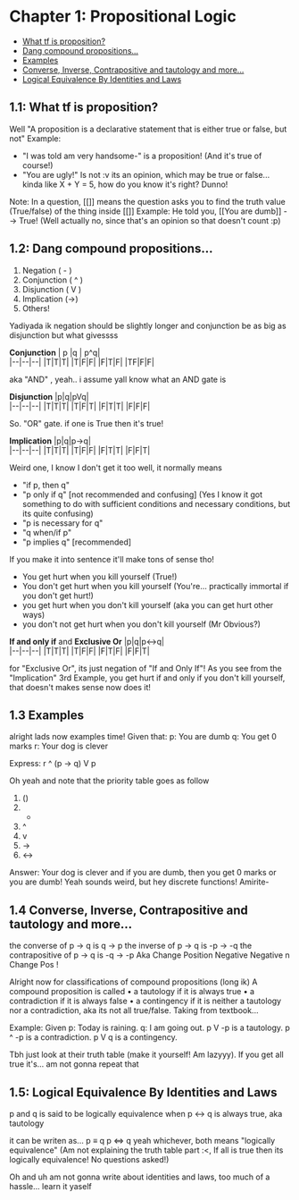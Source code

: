 # Chapter 1: Propositional Logic

 - [What tf is proposition?](#11-what-tf-is-proposition)
 - [Dang compound propositions...](#12-dang-compound-propositions)
 - [Examples](#13-examples)
 - [Converse, Inverse, Contrapositive and tautology and more...](#14-converse-inverse-contrapositive-and-tautology-and-more)
 - [Logical Equivalence By Identities and Laws](#15-logical-equivalence-by-identities-and-laws)

## 1.1: What tf is proposition?
Well "A proposition is a declarative statement that is either true or false, but not"
Example:
- "I was told am very handsome-" is a proposition! (And it's true of course!)
- "You are ugly!" Is not :v its an opinion, which may be true or false... kinda like X + Y = 5, how do you know it's right? Dunno!

Note: In a question, [[]] means the question asks you to find the truth value (True/false) of the thing inside [[]]
Example: He told you, [[You are dumb]] --> True! (Well actually no, since that's an opinion so that doesn't count :p)


## 1.2: Dang compound propositions...

 1. Negation ( - )
 2. Conjunction ( ^ )
 3. Disjunction ( V )
 4. Implication (→)
 5.  Others!
 
Yadiyada ik negation should be slightly longer and conjunction be as big as disjunction but what givessss

**Conjunction**
| p |q  | p^q|  
|--|--|--|
|T|T|T|
|T|F|F|
|F|T|F|
|TF|F|F|

aka "AND" , yeah.. i assume yall know what an AND gate is

**Disjunction**
|p|q|pVq|  
|--|--|--|
|T|T|T|
|T|F|T|
|F|T|T|
|F|F|F|

So. "OR" gate. if one is True then it's true! 

**Implication**
|p|q|p→q|  
|--|--|--|
|T|T|T|
|T|F|F|
|F|T|T|
|F|F|T|

Weird one, I know I don't get it too well, it normally means
- "if p, then q"
- "p only if q" [not recommended and confusing] (Yes I know it got something to do with sufficient conditions and necessary conditions, but its quite confusing)
- "p is necessary for q"
- "q when/if p"
- "p implies q" [recommended]

If you make it into sentence it'll make tons of sense tho! 
 - You get hurt when you kill yourself (True!)
 - You don't get hurt when you kill yourself  (You're... practically immortal if you don't get hurt!)
 - you get hurt when you don't kill yourself (aka you can get hurt other ways)   
 - you don't not get hurt when you don't kill yourself (Mr Obvious?)

**If and only if** and **Exclusive Or**
|p|q|p<->q|  
|--|--|--|
|T|T|T|
|T|F|F|
|F|T|F|
|F|F|T|

for "Exclusive Or", its just negation of "If and Only If"!
As you see from the "Implication" 3rd Example, you get hurt if and only if you don't kill yourself, that doesn't makes sense now does it! 

## 1.3 Examples
alright lads now examples time! 
Given that:
p: You are dumb
q: You get 0 marks
r: Your dog is clever

Express: r ^ (p → q)  V p 

Oh yeah and note that the priority table goes as follow

 1. ()
 2. -
 3. ^
 4. v
 5. →
 6. <-> 

Answer: Your dog is clever and if you are dumb, then you get 0 marks or you are dumb!
Yeah sounds weird, but hey discrete functions! Amirite- 

## 1.4 Converse, Inverse, Contrapositive and tautology and more...
the converse of p → q is q → p
the inverse of p → q is -p → -q
the contrapositive of p → q is -q → -p
Aka
Change Position
Negative
Negative n Change Pos !

Alright now for classifications of compound propositions (long ik)
A compound proposition is called
• a tautology if it is always true
• a contradiction if it is always false
• a contingency if it is neither a tautology nor a contradiction, aka its not all true/false.
Taking from textbook...
 
Example: Given
p: Today is raining.
q: I am going out.
p V -p is a tautology.
p ^ -p is a contradiction.
p V q is a contingency.

Tbh just look at their truth table (make it yourself! Am lazyyy). If you get all true it's... am not gonna repeat that

## 1.5: Logical Equivalence By Identities and Laws
p and q is said to be logically equivalence when p <-> q is always true, aka tautology

it can be writen as... 
p ≡ q
p ⇔ q
yeah whichever, both means "logically equivalence"
(Am not explaining the truth table part :<, If all is true then its logically equivalence! No questions asked!)

Oh and uh am not gonna write about identities and laws, too much of a hassle... learn it yaself
